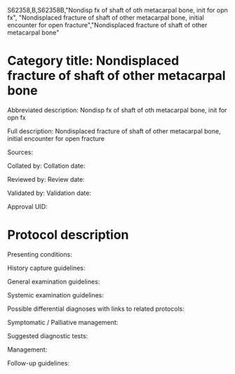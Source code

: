 S62358,B,S62358B,"Nondisp fx of shaft of oth metacarpal bone, init for opn fx", "Nondisplaced fracture of shaft of other metacarpal bone, initial encounter for open fracture","Nondisplaced fracture of shaft of other metacarpal bone"
# Category title: Nondisplaced fracture of shaft of other metacarpal bone

Abbreviated description: Nondisp fx of shaft of oth metacarpal bone, init for opn fx

Full description: Nondisplaced fracture of shaft of other metacarpal bone, initial encounter for open fracture

Sources:

Collated by:
Collation date:

Reviewed by:
Review date:

Validated by:
Validation date:

Approval UID:

# Protocol description

Presenting conditions:

History capture guidelines:

General examination guidelines:

Systemic examination guidelines:

Possible differential diagnoses with links to related protocols:

Symptomatic / Palliative management:

Suggested diagnostic tests:

Management:

Follow-up guidelines:
